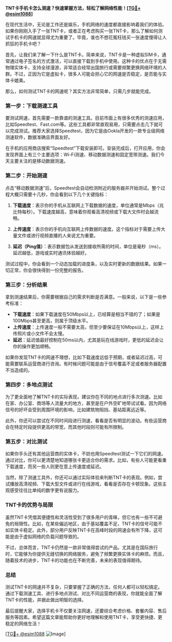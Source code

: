 **TNT卡手机卡怎么测速？快速掌握方法，轻松了解网络性能！[[TG💪+ @esim1088](https://t.me/s/esim1088)]**

在现代生活中，无论是工作还是娱乐，手机网络的速度都直接影响着我们的体验。如果你刚刚入手了一张TNT卡，或者正在考虑购买一张TNT卡，那么了解如何测试手机卡的网速就显得尤为重要了。毕竟，谁也不想花冤枉钱买一张速度慢得让人抓狂的手机卡吧？

首先，让我们来了解一下什么是TNT卡。简单来说，TNT卡是一种虚拟SIM卡，通常通过电子签名的方式激活，可以直接下载到手机中使用。这种卡的优点在于无需物理实体卡，支持全球漫游，非常适合经常出国旅行或需要频繁更换网络环境的人群。不过，正因为它是虚拟卡，很多人可能会担心它的网速是否稳定，是否能与实体卡媲美。

那么，如何测试TNT卡的网速呢？其实方法非常简单，只需几步就能完成。

### **第一步：下载测速工具**

要测试网速，首先需要一款靠谱的测速工具。目前市面上有很多优秀的测速应用，比如Speedtest、Fast.com等。这些工具都非常直观易用，只需要点击几下就可以完成测试。推荐大家选择Speedtest，因为它是由Ookla开发的一款专业级网络测速软件，数据准确且界面友好。

在手机的应用商店搜索“Speedtest”下载安装即可。安装完成后，打开应用，你会发现界面上有三个主要选项：Wi-Fi测速、移动数据测速和固定宽带测速。我们今天主要关注的是移动数据测速。

### **第二步：开始测速**

点击“移动数据测速”后，Speedtest会自动检测附近的服务器并开始测试。整个过程大概只需要十几秒，你会看到以下几个关键指标：

1. **下载速度**：表示你的手机从互联网上下载数据的速度，单位通常是Mbps（兆比特每秒）。下载速度越高，意味着你观看高清视频或下载大文件时会越流畅。
   
2. **上传速度**：表示你的手机向互联网上传数据的速度。这个指标对于需要上传大量文件或进行视频直播的人来说尤为重要。

3. **延迟（Ping值）**：表示数据包从发送到接收所需的时间，单位是毫秒（ms）。延迟越低，游戏或实时通讯体验越好。

测试过程中，你会看到一个动态加载的进度条，以及实时更新的数据结果。如果一切正常，你会很快得到一份完整的报告。

### **第三步：分析结果**

拿到测速结果后，你需要根据自己的需求判断是否满意。一般来说，以下是一些参考标准：

- **下载速度**：如果下载速度在50Mbps以上，已经算是相当不错的了；如果是100Mbps甚至更高，则属于顶级水平。
- **上传速度**：上传速度一般不需要太高，但至少要保证在10Mbps以上，这样上传照片或小文件不会太慢。
- **延迟**：延迟值最好控制在50ms以内，尤其是玩在线游戏时，更低的延迟会让你的操作更加顺畅。

如果你发现TNT卡的网速不理想，比如下载速度远低于预期，或者延迟过高，可能需要联系运营商进行咨询。有时候问题可能是由于信号覆盖不足或者服务器配置不当造成的。

### **第四步：多地点测试**

为了更全面地了解TNT卡的实际表现，建议你在不同的地点进行多次测速。比如在家、办公室、商场等人流量大的地方，甚至是在户外空旷地带试试看。因为网络信号的好坏会受到周围环境的影响，比如建筑物阻挡、基站距离远近等。

此外，你还可以尝试在不同时间段进行测速，看看是否有明显的波动。有些运营商会在特定时段提供更高的带宽，而其他时段则可能有所限制。

### **第五步：对比测试**

如果你手头还有其他运营商的实体卡，不妨也用Speedtest测试一下它们的网速。通过对比，你可以更清楚地知道哪张卡更适合你的需求。比如，有些人可能更看重下载速度，而另一些人则更在意上传速度或延迟。

当然，除了测速工具外，你还可以通过实际体验来判断TNT卡的表现。例如，尝试播放高清视频、下载大型文件或进行在线游戏，看看是否存在卡顿现象。这些主观感受往往比单纯的数字更有说服力。

### **TNT卡的优势与局限**

虽然TNT卡凭借其便捷性和灵活性受到了很多用户的青睐，但它也有一些不可避免的局限性。比如，在某些偏远地区，由于基站覆盖不足，TNT卡的信号可能不如实体卡稳定。此外，部分用户反映TNT卡在高峰时段的网速会有所下降，这可能是由于虚拟网络的负载问题导致的。

不过，总体而言，TNT卡仍然是一款非常值得尝试的产品。尤其是在国际旅行时，它能够为你提供无缝切换的网络服务，避免了频繁更换实体卡的麻烦。而且，随着技术的进步，TNT卡的功能也在不断完善，未来的表现值得期待。

### **总结**

测试TNT卡的网速并不复杂，只要掌握了正确的方法，任何人都可以轻松搞定。通过下载测速工具、进行多地点测试、对比不同运营商的表现，你就能全面了解TNT卡的性能，并据此做出明智的选择。

最后提醒大家，选择手机卡不仅要关注网速，还要综合考虑价格、套餐内容、售后服务等因素。希望这篇文章能帮助你更好地理解和使用TNT卡，享受更快捷、更稳定的网络生活！

[[TG💪+ @esim1088](https://t.me/s/esim1088) ![Image](https://i.postimg.cc/4NQfJmqS/Snipaste-2025-05-13-00-14-12.png)]